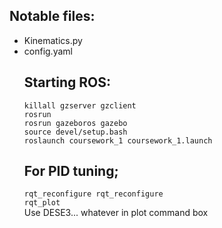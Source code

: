 ## Notable files:
<p>
  <ul>
    <li>Kinematics.py</li>
    <li>config.yaml</li>
</p>

## Starting ROS:
`killall gzserver gzclient` <br>
`rosrun`<br>
`rosrun gazeboros gazebo`<br>
`source devel/setup.bash`<br>
`roslaunch coursework_1 coursework_1.launch`<br>

## For PID tuning;
`rqt_reconfigure rqt_reconfigure`<br>
`rqt_plot`<br>
Use DESE3... whatever in plot command box
